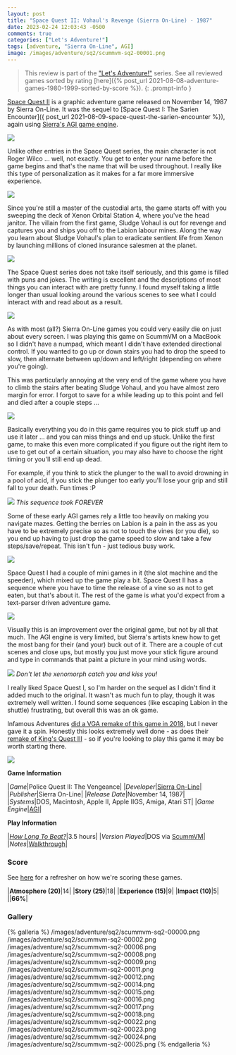 ```yaml
---
layout: post
title: "Space Quest II: Vohaul's Revenge (Sierra On-Line) - 1987"
date: 2023-02-24 12:03:43 -0500
comments: true
categories: ["Let's Adventure!"]
tags: [adventure, "Sierra On-Line", AGI]
image: /images/adventure/sq2/scummvm-sq2-00001.png
---
```

> This review is part of the ["Let's Adventure!"](https://www.alexbevi.com/categories/let-s-adventure/) series. See all reviewed games sorted by rating [here]({% post_url 2021-08-08-adventure-games-1980-1999-sorted-by-score %}).
{: .prompt-info }

[Space Quest II](https://en.wikipedia.org/wiki/Space_Quest_II) is a graphic adventure game released on November 14, 1987 by Sierra On-Line. It was the sequel to [Space Quest I: The Sarien Encounter]({ post_url 2021-08-09-space-quest-the-sarien-encounter %}), again using [Sierra's AGI game engine](https://en.wikipedia.org/wiki/Adventure_Game_Interpreter).

![](/images/adventure/sq2/scummvm-sq2-00004.png)

Unlike other entries in the Space Quest series, the main character is not Roger Wilco ... well, not exactly. You get to enter your name before the game begins and that's the name that will be used throughout. I really like this type of personalization as it makes for a far more immersive experience.

![](/images/adventure/sq2/scummvm-sq2-00003.png)

Since you're still a master of the custodial arts, the game starts off with you sweeping the deck of Xenon Orbital Station 4, where you've the head janitor. The villain from the first game, Sludge Vohaul is out for revenge and captures you and ships you off to the Labion labour mines. Along the way you learn about Sludge Vohaul's plan to eradicate sentient life from Xenon by launching millions of cloned insurance salesmen at the planet.

![](/images/adventure/sq2/scummvm-sq2-00019.png)

The Space Quest series does not take itself seriously, and this game is filled with puns and jokes. The writing is excellent and the descriptions of most things you can interact with are pretty funny. I found myself taking a little longer than usual looking around the various scenes to see what I could interact with and read about as a result.

![](/images/adventure/sq2/scummvm-sq2-00010.png)

As with most (all?) Sierra On-Line games you could very easily die on just about every screen. I was playing this game on ScummVM on a MacBook so I didn't have a numpad, which meant I didn't have extended directional control. If you wanted to go up or down stairs you had to drop the speed to slow, then alternate between up/down and left/right (depending on where you're going).

This was particularly annoying at the very end of the game where you have to climb the stairs after beating Sludge Vohaul, and you have almost zero margin for error. I forgot to save for a while leading up to this point and fell and died after a couple steps ...

![](/images/adventure/sq2/scummvm-sq2-00021.png)

Basically everything you do in this game requires you to pick stuff up and use it later ... and you can miss things and end up stuck. Unlike the first game, to make this even more complicated if you figure out the right item to use to get out of a certain situation, you may also have to choose the right timing or you'll still end up dead.

For example, if you think to stick the plunger to the wall to avoid drowning in a pool of acid, if you stick the plunger too early you'll lose your grip and still fall to your death. Fun times :P

![](/images/adventure/sq2/scummvm-sq2-00007.png)
_This sequence took FOREVER_

Some of these early AGI games rely a little too heavily on making you navigate mazes. Getting the berries on Labion is a pain in the ass as you have to be extremely precise so as not to touch the vines (or you die), so you end up having to just drop the game speed to slow and take a few steps/save/repeat. This isn't fun - just tedious busy work.

![](/images/adventure/sq2/scummvm-sq2-00013.png)

Space Quest I had a couple of mini games in it (the slot machine and the speeder), which mixed up the game play a bit. Space Quest II has a sequence where you have to time the release of a vine so as not to get eaten, but that's about it. The rest of the game is what you'd expect from a text-parser driven adventure game.

![](/images/adventure/sq2/scummvm-sq2-00005.png)

Visually this is an improvement over the original game, but not by all that much. The AGI engine is very limited, but Sierra's artists knew how to get the most bang for their (and your) buck out of it. There are a couple of cut scenes and close ups, but mostly you just move your stick figure around and type in commands that paint a picture in your mind using words.

![](/images/adventure/sq2/scummvm-sq2-00020.png)
_Don't let the xenomorph catch you and kiss you!_

I really liked Space Quest I, so I'm harder on the sequel as I didn't find it added much to the original. It wasn't as much fun to play, though it was extremely well written. I found some sequences (like escaping Labion in the shuttle) frustrating, but overall this was an ok game.

Infamous Adventures [did a VGA remake of this game in 2018](https://infamousadventures.itch.io/space-quest-ii-vga-remake), but I never gave it a spin. Honestly this looks extremely well done - as does their [remake of King's Quest III](https://infamousadventures.itch.io/kings-quest-iii-vga-remake) - so if you're looking to play this game it may be worth starting there.

![](/images/adventure/sq2/scummvm-sq2-00026.png)

**Game Information**

|*Game*|Police Quest II: The Vengeance|
|*Developer*|[Sierra On-Line](https://en.wikipedia.org/wiki/Sierra_Entertainment)|
|*Publisher*|Sierra On-Line|
|*Release Date*|November 14, 1987|
|*Systems*|DOS, Macintosh, Apple II, Apple IIGS, Amiga, Atari ST|
|*Game Engine*|[AGI](https://wiki.scummvm.org/index.php/AGI)|

**Play Information**

|*[How Long To Beat?](https://howlongtobeat.com/game/8864)*|3.5 hours|
|*Version Played*|DOS via [ScummVM](https://www.scummvm.org/)|
|*Notes*|[Walkthrough](http://gamerwalkthroughs.com/space-quest-2-walkthrough-vohauls-revenge/)|

### Score

See [here](https://www.alexbevi.com/blog/2021/07/28/adventure-games-1980-1999/#scoring) for a refresher on how we're scoring these games.

|**Atmosphere (20)**|14|
|**Story (25)**|18|
|**Experience (15)**|9|
|**Impact (10)**|5|
||**66%**|

### Gallery

{% galleria %}
/images/adventure/sq2/scummvm-sq2-00000.png
/images/adventure/sq2/scummvm-sq2-00002.png
/images/adventure/sq2/scummvm-sq2-00006.png
/images/adventure/sq2/scummvm-sq2-00008.png
/images/adventure/sq2/scummvm-sq2-00009.png
/images/adventure/sq2/scummvm-sq2-00011.png
/images/adventure/sq2/scummvm-sq2-00012.png
/images/adventure/sq2/scummvm-sq2-00014.png
/images/adventure/sq2/scummvm-sq2-00015.png
/images/adventure/sq2/scummvm-sq2-00016.png
/images/adventure/sq2/scummvm-sq2-00017.png
/images/adventure/sq2/scummvm-sq2-00018.png
/images/adventure/sq2/scummvm-sq2-00022.png
/images/adventure/sq2/scummvm-sq2-00023.png
/images/adventure/sq2/scummvm-sq2-00024.png
/images/adventure/sq2/scummvm-sq2-00025.png
{% endgalleria %}